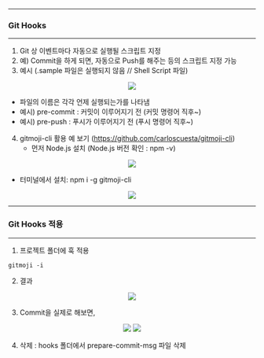-----
### Git Hooks
-----
1. Git 상 이벤트마다 자동으로 실행될 스크립트 지정
2. 예) Commit을 하게 되면, 자동으로 Push를 해주는 등의 스크립트 지정 가능
3. 예시 (.sample 파일은 실행되지 않음 // Shell Script 파일)
<div align="center">
<img src="https://github.com/sooyounghan/Git-Github/assets/34672301/148ebd87-fc04-4e73-8743-1924d82a9f35">
</div>

   - 파일의 이름은 각각 언제 실행되는가를 나타냄
   - 예시) pre-commit : 커밋이 이루어지기 전 (커밋 명령어 직후~)
   - 예시) pre-push : 푸시가 이루어지기 전 (푸시 명령어 직후~)

4. gitmoji-cli 활용 예 보기 (https://github.com/carloscuesta/gitmoji-cli)
   - 먼저 Node.js 설치 (Node.js 버전 확인 : npm -v)
<div align="center">
<img src="https://github.com/sooyounghan/Git-Github/assets/34672301/0494b142-20ef-49b5-bac8-a1350037c83d">
</div>

   - 터미널에서 설치: npm i -g gitmoji-cli
<div align="center">
<img src="https://github.com/sooyounghan/Git-Github/assets/34672301/6d1d6c3c-3885-467f-9929-1657aa7cc622">
</div>

-----
### Git Hooks 적용
-----
1. 프로젝트 폴더에 훅 적용
```
gitmoji -i
```
2. 결과
<div align="center">
<img src="https://github.com/sooyounghan/Git-Github/assets/34672301/329f8848-e1d8-409a-849b-3a877b90b2a5">
</div>

3. Commit을 실제로 해보면,
<div align="center">
<img src="https://github.com/sooyounghan/Git-Github/assets/34672301/7198b989-527b-4c78-a19c-f2cb2085de93">
<img src="https://github.com/sooyounghan/Git-Github/assets/34672301/83c96935-fd93-41e9-bfa4-ec7be628121a">
</div>


4. 삭제 : hooks 폴더에서 prepare-commit-msg 파일 삭제
